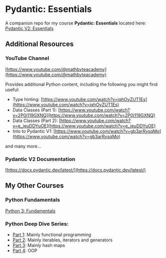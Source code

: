 # Pydantic: Essentials

A companion repo for my course **Pydantic: Essentials** located here:
[Pydantic V2: Essentials](https://www.udemy.com/course/pydantic/?referralCode=581AD0DC27E0E1EDB538)


## Additional Resources

### YouTube Channel
[https://www.youtube.com/@mathbyteacademy](https://www.youtube.com/@mathbyteacademy)

Provides additional Python content, including the following you might find useful:

- Type hinting: [https://www.youtube.com/watch?v=iqhOyZUT1Es](https://www.youtube.com/watch?v=iqhOyZUT1Es)
- Data Classes (Part 1): [https://www.youtube.com/watch?v=2P0i119GXNQ](https://www.youtube.com/watch?v=2P0i119GXNQ)
- Data Classes (Part 2): [https://www.youtube.com/watch?v=e_jeuDDYuOE](https://www.youtube.com/watch?v=e_jeuDDYuOE)
- Into to Pydantic V1: [https://www.youtube.com/watch?v=gb3arRysqMo](https://www.youtube.com/watch?v=gb3arRysqMo)

and many more...


### Pydantic V2 Documentation
[https://docs.pydantic.dev/latest/](https://docs.pydantic.dev/latest/)

## My Other Courses
### Python Fundamentals
[Python 3: Fundamentals](https://www.udemy.com/course/python3-fundamentals/?referralCode=DA09C6F40CEC38C942F6)

### Python Deep Dive Series:

- [Part 1](https://www.udemy.com/course/python-3-deep-dive-part-1/?referralCode=E46B931C71EE01845062/): Mainly functional programming
- [Part 2](https://www.udemy.com/course/python-3-deep-dive-part-2/?referralCode=3E7AFEF5174F04E5C8D4/): Mainly iterables, iterators and generators
- [Part 3](https://www.udemy.com/course/python-3-deep-dive-part-3/?referralCode=C5B0D9AB965B9BF4C49F/): Mainly hash maps
- [Part 4](https://www.udemy.com/course/python-3-deep-dive-part-4/?referralCode=3BB758BE4C04FB983E6F/): OOP
